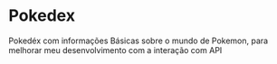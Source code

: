 # Pokedex
Pokedéx com informações Básicas sobre o mundo de Pokemon, para melhorar meu desenvolvimento com a interação com API
